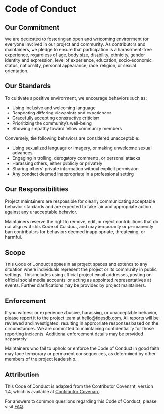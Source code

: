 # Code of Conduct

## Our Commitment

We are dedicated to fostering an open and welcoming environment for everyone involved in our project and community. As contributors and maintainers, we pledge to ensure that participation is a harassment-free experience, regardless of age, body size, disability, ethnicity, gender identity and expression, level of experience, education, socio-economic status, nationality, personal appearance, race, religion, or sexual orientation.

## Our Standards

To cultivate a positive environment, we encourage behaviors such as:

- Using inclusive and welcoming language
- Respecting differing viewpoints and experiences
- Gracefully accepting constructive criticism
- Prioritizing the community’s well-being
- Showing empathy toward fellow community members

Conversely, the following behaviors are considered unacceptable:

- Using sexualized language or imagery, or making unwelcome sexual advances
- Engaging in trolling, derogatory comments, or personal attacks
- Harassing others, either publicly or privately
- Sharing others' private information without explicit permission
- Any conduct deemed inappropriate in a professional setting

## Our Responsibilities

Project maintainers are responsible for clearly communicating acceptable behavior standards and are expected to take fair and appropriate action against any unacceptable behavior.

Maintainers reserve the right to remove, edit, or reject contributions that do not align with this Code of Conduct, and may temporarily or permanently ban contributors for behaviors deemed inappropriate, threatening, or harmful.

## Scope

This Code of Conduct applies in all project spaces and extends to any situation where individuals represent the project or its community in public settings. This includes using official project email addresses, posting on official social media accounts, or acting as appointed representatives at events. Further clarifications may be provided by project maintainers.

## Enforcement

If you witness or experience abusive, harassing, or unacceptable behavior, please report it to the project team at hello@tidesdb.com. All reports will be reviewed and investigated, resulting in appropriate responses based on the circumstances. We are committed to maintaining confidentiality for those reporting incidents. Additional enforcement details may be provided separately.

Maintainers who fail to uphold or enforce the Code of Conduct in good faith may face temporary or permanent consequences, as determined by other members of the project leadership.

## Attribution

This Code of Conduct is adapted from the Contributor Covenant, version 1.4, which is available at [Contributor Covenant](https://www.contributor-covenant.org/version/1/4/code-of-conduct.html).

For answers to common questions regarding this Code of Conduct, please visit [FAQ](https://www.contributor-covenant.org/faq).
